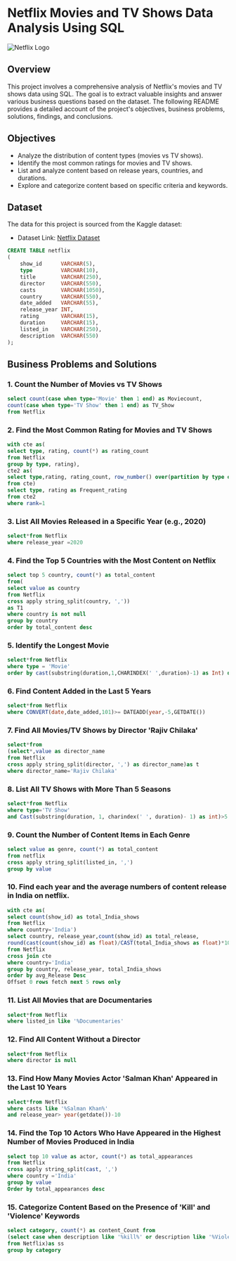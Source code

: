 # Netflix Movies and TV Shows Data Analysis Using SQL
![Netflix Logo](https://github.com/shobhitsvt/Netflix-Sql-Project/blob/main/Netflix%20img.avif)

## Overview
This project involves a comprehensive analysis of Netflix's movies and TV shows data using SQL. The goal is to extract valuable insights and answer various business questions based on the dataset. The following README provides a detailed account of the project's objectives, business problems, solutions, findings, and conclusions.

## Objectives
* Analyze the distribution of content types (movies vs TV shows).
* Identify the most common ratings for movies and TV shows.
* List and analyze content based on release years, countries, and durations.
* Explore and categorize content based on specific criteria and keywords.

## Dataset
The data for this project is sourced from the Kaggle dataset:
* Dataset Link: [Netflix Dataset](https://www.kaggle.com/datasets/shivamb/netflix-shows?resource=download)













```sql
CREATE TABLE netflix
(
    show_id      VARCHAR(5),
    type         VARCHAR(10),
    title        VARCHAR(250),
    director     VARCHAR(550),
    casts        VARCHAR(1050),
    country      VARCHAR(550),
    date_added   VARCHAR(55),
    release_year INT,
    rating       VARCHAR(15),
    duration     VARCHAR(15),
    listed_in    VARCHAR(250),
    description  VARCHAR(550)
);
```
## Business Problems and Solutions
### 1. Count the Number of Movies vs TV Shows
```sql
select count(case when type='Movie' then 1 end) as Moviecount,
count(case when type='TV Show' then 1 end) as TV_Show
from Netflix
```

### 2. Find the Most Common Rating for Movies and TV Shows
```sql
with cte as(
select type, rating, count(*) as rating_count
from Netflix
group by type, rating),
cte2 as(
select type,rating, rating_count, row_number() over(partition by type order by rating_count desc) as rank
from cte)
select type, rating as Frequent_rating
from cte2
where rank=1
```

### 3. List All Movies Released in a Specific Year (e.g., 2020)
```sql
select*from Netflix
where release_year =2020
```

### 4. Find the Top 5 Countries with the Most Content on Netflix
```sql
select top 5 country, count(*) as total_content
from(
select value as country
from Netflix
cross apply string_split(country, ','))
as T1
where country is not null
group by country
order by total_content desc
```

### 5. Identify the Longest Movie
```sql
select*from Netflix
where type = 'Movie'
order by cast(substring(duration,1,CHARINDEX(' ',duration)-1) as Int) desc
```

### 6. Find Content Added in the Last 5 Years
```sql
select*from Netflix
where CONVERT(date,date_added,101)>= DATEADD(year,-5,GETDATE())
```

### 7. Find All Movies/TV Shows by Director 'Rajiv Chilaka'
```sql
select*from
(select*,value as director_name
from Netflix
cross apply string_split(director, ',') as director_name)as t
where director_name='Rajiv Chilaka'
```

### 8. List All TV Shows with More Than 5 Seasons
```sql
select*from Netflix
where type='TV Show'
and Cast(substring(duration, 1, charindex(' ', duration)- 1) as int)>5
```

### 9. Count the Number of Content Items in Each Genre
```sql
select value as genre, count(*) as total_content
from netflix
cross apply string_split(listed_in, ',')
group by value
```

### 10. Find each year and the average numbers of content release in India on netflix.
```sql
with cte as(
select count(show_id) as total_India_shows
from Netflix
where country='India')
select country, release_year,count(show_id) as total_release,
round(cast(count(show_id) as float)/CAST(total_India_shows as float)*100,2)as avg_Release
from Netflix
cross join cte
where country='India'
group by country, release_year, total_India_shows
order by avg_Release Desc
Offset 0 rows fetch next 5 rows only
```

### 11. List All Movies that are Documentaries
```sql
select*from Netflix
where listed_in like '%Documentaries'
```

### 12. Find All Content Without a Director
```sql
select*from Netflix
where director is null
```

### 13. Find How Many Movies Actor 'Salman Khan' Appeared in the Last 10 Years
 ```sql
 select*from Netflix
 where casts like '%Salman Khan%'
 and release_year> year(getdate())-10
```

### 14. Find the Top 10 Actors Who Have Appeared in the Highest Number of Movies Produced in India
```sql
select top 10 value as actor, count(*) as total_appearances 
from Netflix
cross apply string_split(cast, ',')
where country ='India'
group by value
Order by total_appearances desc
```

### 15. Categorize Content Based on the Presence of 'Kill' and 'Violence' Keywords
```sql
select category, count(*) as content_Count from
(select case when description like '%kill%' or description like '%Violence%' then 'Bad' else 'Good' end as Category
from Netflix)as ss
group by category
```


































